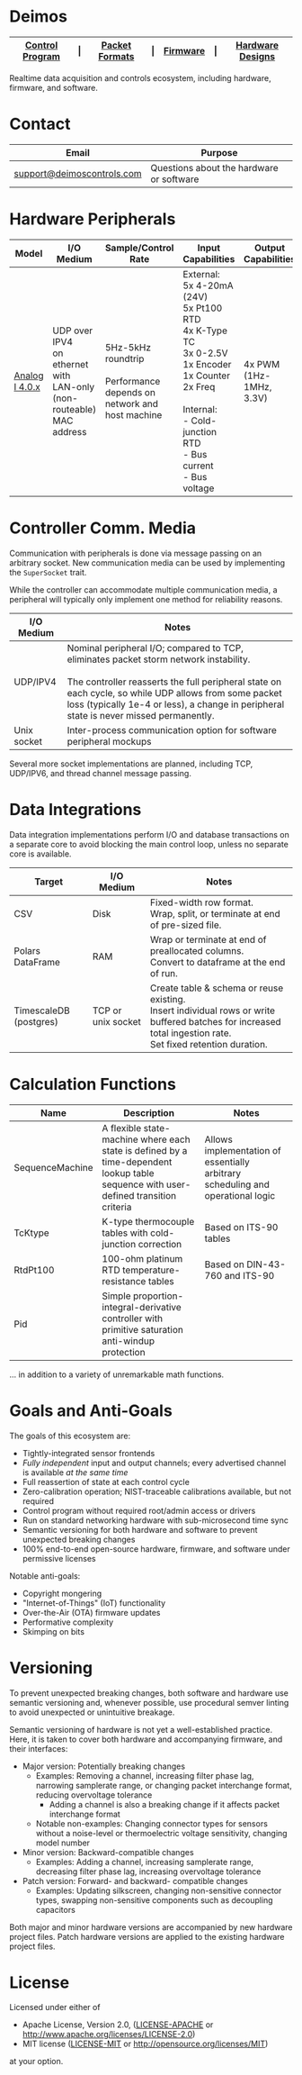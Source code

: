 # Deimos

| [Control Program](https://github.com/deimoscontrols/deimos/tree/main/software/deimos) |\|| [Packet Formats](https://github.com/deimoscontrols/deimos/tree/main/software/deimos_shared) |\|| [Firmware](https://github.com/deimoscontrols/deimos/tree/main/firmware) |\|| [Hardware Designs](https://github.com/deimoscontrols/deimos/tree/main/hardware) |
|-----------------|-|--------------|-|----------|-|----------|

Realtime data acquisition and controls ecosystem, including hardware, firmware, and software.

# Contact

| Email | Purpose |
|-------|---------|
| support@deimoscontrols.com | Questions about the hardware or software |

# Hardware Peripherals

| Model | I/O Medium | Sample/Control Rate | Input Capabilities | Output Capabilities |
|------|------------|------------|--------------------|---------------------|
| [Analog I 4.0.x](https://github.com/deimoscontrols/deimos/tree/main/hardware/boards/analog_i_rev4) | UDP over IPV4<br> on ethernet with LAN-only (non-routeable) MAC address | 5Hz-5kHz roundtrip<br><br>Performance depends on network and host machine | External:<br>5x 4-20mA (24V)<br>5x Pt100 RTD<br>4x K-Type TC<br>3x 0-2.5V<br>1x Encoder<br>1x Counter<br>2x Freq<br><br>Internal:<br>- Cold-junction RTD<br>- Bus current<br>- Bus voltage | 4x PWM (1Hz-1MHz, 3.3V) |

# Controller Comm. Media

Communication with peripherals is done via message passing on an arbitrary socket. New communication media can be used by implementing the `SuperSocket` trait.

While the controller can accommodate multiple communication media, a peripheral will typically only implement one method for reliability reasons.

| I/O Medium | Notes |
|------------|-------|
| UDP/IPV4 | Nominal peripheral I/O; compared to TCP, eliminates packet storm network instability.<br><br>The controller reasserts the full peripheral state on each cycle, so while UDP allows from some packet loss (typically 1e-4 or less), a change in peripheral state is never missed permanently. |
| Unix socket | Inter-process communication option for software peripheral mockups |

Several more socket implementations are planned, including TCP, UDP/IPV6, and thread channel message passing.

# Data Integrations

Data integration implementations perform I/O and database transactions on a separate core to avoid blocking the main control loop, unless no separate core is available.

| Target | I/O Medium | Notes |
|--------|--------|-------|
| CSV    | Disk | Fixed-width row format.<br>Wrap, split, or terminate at end of pre-sized file. |
| Polars<br>DataFrame | RAM | Wrap or terminate at end of preallocated columns.<br>Convert to dataframe at the end of run. |
| TimescaleDB (postgres) | TCP or unix socket | Create table & schema or reuse existing.<br>Insert individual rows or write buffered batches for increased total ingestion rate.<br>Set fixed retention duration. |

# Calculation Functions

| Name | Description | Notes |
|------|-------------|-------|
| SequenceMachine | A flexible state-machine where each state is defined by a time-dependent lookup table sequence with user-defined transition criteria | Allows implementation of essentially arbitrary scheduling and operational logic |
| TcKtype | K-type thermocouple tables with cold-junction correction | Based on ITS-90 tables |
| RtdPt100 | 100-ohm platinum RTD temperature-resistance tables | Based on DIN-43-760 and ITS-90 |
| Pid | Simple proportion-integral-derivative controller with primitive saturation anti-windup protection | |

... in addition to a variety of unremarkable math functions.

# Goals and Anti-Goals

The goals of this ecosystem are:

* Tightly-integrated sensor frontends
* _Fully independent_ input and output channels; every advertised channel is available _at the same time_
* Full reassertion of state at each control cycle
* Zero-calibration operation; NIST-traceable calibrations available, but not required
* Control program without required root/admin access or drivers
* Run on standard networking hardware with sub-microsecond time sync
* Semantic versioning for both hardware and software to prevent unexpected breaking changes
* 100% end-to-end open-source hardware, firmware, and software under permissive licenses

Notable anti-goals:

* Copyright mongering
* "Internet-of-Things" (IoT) functionality
* Over-the-Air (OTA) firmware updates
* Performative complexity
* Skimping on bits

# Versioning

To prevent unexpected breaking changes, both software and hardware use semantic versioning and, whenever possible, use procedural semver linting to avoid unexpected or unintuitive breakage.

Semantic versioning of hardware is not yet a well-established practice. Here, it is taken to cover both hardware and accompanying firmware, and their interfaces:

* Major version: Potentially breaking changes
    * Examples: Removing a channel, increasing filter phase lag, narrowing samplerate range, or changing packet interchange format, reducing overvoltage tolerance
        * Adding a channel is also a breaking change if it affects packet interchange format
    * Notable non-examples: Changing connector types for sensors without a noise-level or thermoelectric voltage sensitivity, changing model number
* Minor version: Backward-compatible changes
    * Examples: Adding a channel, increasing samplerate range, decreasing filter phase lag, increasing overvoltage tolerance
* Patch version: Forward- and backward- compatible changes
    * Examples: Updating silkscreen, changing non-sensitive connector types, swapping non-sensitive components such as decoupling capacitors

Both major and minor hardware versions are accompanied by new hardware project files. Patch hardware versions are applied to the existing hardware project files.

# License

Licensed under either of

* Apache License, Version 2.0, ([LICENSE-APACHE](LICENSE-APACHE.txt) or http://www.apache.org/licenses/LICENSE-2.0)
* MIT license ([LICENSE-MIT](LICENSE-MIT.txt) or http://opensource.org/licenses/MIT)

at your option.
